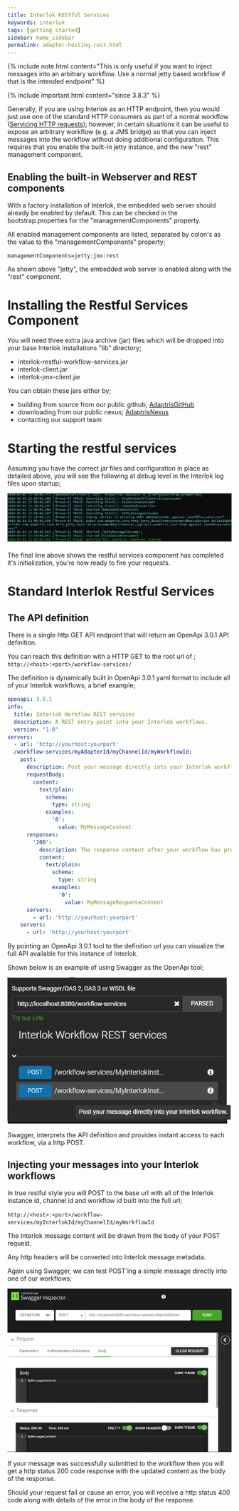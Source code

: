 ```yaml
---
title: Interlok RESTful Services
keywords: interlok
tags: [getting_started]
sidebar: home_sidebar
permalink: adapter-hosting-rest.html
---
```


{% include note.html content="This is only useful if you want to inject messages into an arbitrary workflow. Use a normal jetty based workflow if that is the intended endpoint" %}

{% include important.html content="since 3.8.3" %}


Generally, if you are using Interlok as an HTTP endpoint, then you would just use one of the standard HTTP consumers as part of a normal workflow ([Servicing HTTP requests](/pages/cookbook/cookbook-http-server)); however, in certain situations it can be useful to expose an arbitrary workflow (e.g. a JMS bridge) so that you can inject messages into the workflow without doing additional configuration. This requires that you enable the built-in jetty instance, and the new "rest" management component.

## Enabling the built-in Webserver and REST components ##

With a factory installation of Interlok, the embedded web server should already be enabled by default.  This can be checked in the bootstrap.properties for the "managementComponents" property.

All enabled management components are listed, separated by colon's as the value to the "managementComponents" property;

```
managementComponents=jetty:jmx:rest
```

As shown above "jetty", the embedded web server is enabled along with the "rest" component.

# Installing the Restful Services Component #

You will need three extra java archive (jar) files which will be dropped into your base Interlok installations "lib" directory;

- interlok-restful-workflow-services.jar
- interlok-client.jar
- interlok-jmx-client.jar

You can obtain these jars either by;

- building from source from our public github; [AdaptrisGitHub][]
- downloading from our public nexus; [AdaptrisNexus][]
- contacting our support team

# Starting the restful services #

Assuming you have the correct jar files and configuration in place as detailed above, you will see the following at debug level in the Interlok log files upon startup;

 ![Restful Start](../../images/restful/RestStartLogging.png)

The final line above shows the restful services component has completed it's initialization, you're now ready to fire your requests.

# Standard Interlok Restful Services #

## The API definition ##

There is a single http GET API endpoint that will return an OpenApi 3.0.1 API definition.

You can reach this definition with a HTTP GET to the root url of ;
`http://<host>:<port>/workflow-services/`

The definition is dynamically built in OpenApi 3.0.1 yaml format to include all of your Interlok workflows; a brief example;

```yaml
openapi: 3.0.1
info:
  title: Interlok Workflow REST services
  description: A REST entry point into your Interlok workflows.
  version: "1.0"
servers:
  - url: 'http://yourhost:yourport'
  /workflow-services/myAdapterId/myChannelId/myWorkflowId:
    post:
      description: Post your message directly into your Interlok workflow.
      requestBody:
        content:
          text/plain:
            schema:
              type: string
            examples:
              '0':
                value: MyMessageContent
      responses:
        '200':
          description: The response content after your workflow has processed the incoming message.
          content:
            text/plain:
              schema:
                type: string
              examples:
                '0':
                  value: MyMessageResponseContent
      servers:
        - url: 'http://yourhost:yourport'
    servers:
      - url: 'http://yourhost:yourport'
```

By pointing an OpenApi 3.0.1 tool to the definition url you can visualize the full API available for this instance of Interlok.

Shown below is an example of using Swagger as the OpenApi tool;

 ![Swagger UI](../../images/restful/Swagger.png)

Swagger, interprets the API definition and provides instant access to each workflow, via a http POST.

## Injecting your messages into your Interlok workflows ##

In true restful style you will POST to the base url with all of the Interlok instance id, channel id and workflow id built into the full url;

`http://<host>:<port>/workflow-services/myInterlokId/myChannelId/myWorkflowId`

The Interlok message content will be drawn from the body of your POST request.

Any http headers will be converted into Interlok message metadata.

Again using Swagger, we can test POST'ing a simple message directly into one of our workflows;

 ![Swagger Post](../../images/restful/SwaggerPost.png)

If your message was successfully submitted to the workflow then you will get a http status 200 code response with the updated content as the body of the response.

Should your request fail or cause an error, you will receive a http status 400 code along with details of the error in the body of the response.

[AdaptrisGitHub]: https://github.com/adaptris/
[AdaptrisNexus]: https://nexus.adaptris.net/nexus/content/repositories/releases/